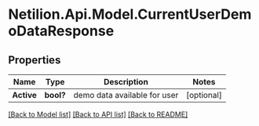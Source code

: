 # Netilion.Api.Model.CurrentUserDemoDataResponse
## Properties

Name | Type | Description | Notes
------------ | ------------- | ------------- | -------------
**Active** | **bool?** | demo data available for user | [optional] 

[[Back to Model list]](../README.md#documentation-for-models) [[Back to API list]](../README.md#documentation-for-api-endpoints) [[Back to README]](../README.md)

